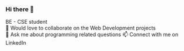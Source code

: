 ### Hi there 👋
BE - CSE student <br>
👯 Would love to collaborate on the Web Development projects <br>
💬 Ask me about programming related questions
📫 Connect with me on LinkedIn
<!--
**aaryan-gupta/aaryan-gupta** is a ✨ _special_ ✨ repository because its `README.md` (this file) appears on your GitHub profile.

Here are some ideas to get you started:

- 🔭 I’m currently working on ...
- 🌱 I’m currently learning ...
- 👯 I’m looking to collaborate on ...
- 🤔 I’m looking for help with ...
- 💬 Ask me about ...
- 📫 How to reach me: ...
- 😄 Pronouns: ...
- ⚡ Fun fact: ...
-->

